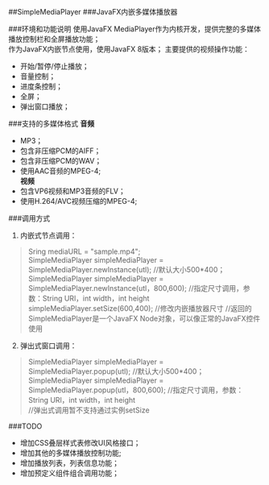 ##SimpleMediaPlayer
###JavaFX内嵌多媒体播放器  
  
  
###环境和功能说明
使用JavaFX MediaPlayer作为内核开发，提供完整的多媒体播放控制栏和全屏播放功能；  
作为JavaFX内嵌节点使用，使用JavaFX 8版本；
主要提供的视频操作功能：
* 开始/暂停/停止播放；
* 音量控制；
* 进度条控制；
* 全屏；
* 弹出窗口播放；


###支持的多媒体格式
**音频**  
* MP3；  
* 包含非压缩PCM的AIFF；  
* 包含非压缩PCM的WAV；  
* 使用AAC音频的MPEG-4;  
**视频**  
* 包含VP6视频和MP3音频的FLV；  
* 使用H.264/AVC视频压缩的MPEG-4;  


###调用方式
1. 内嵌式节点调用：  
>Sring mediaURL = "sample.mp4";  
SimpleMediaPlayer simpleMediaPlayer = SimpleMediaPlayer.newInstance(utl);  //默认大小500*400；  
SimpleMediaPlayer simpleMediaPlayer = SimpleMediaPlayer.newInstance(utl，800,600);  //指定尺寸调用，参数：String URl，int width，int height  
simpleMediaPlayer.setSize(600,400);           //修改内嵌播放器尺寸
//返回的SimpleMediaPlayer是一个JavaFX Node对象，可以像正常的JavaFX控件使用  
2. 弹出式窗口调用：
>SimpleMediaPlayer simpleMediaPlayer = SimpleMediaPlayer.popup(utl);  //默认大小500*400；  
 SimpleMediaPlayer simpleMediaPlayer = SimpleMediaPlayer.popup(utl，800,600);  //指定尺寸调用，参数：String URl，int width，int height  
 //弹出式调用暂不支持通过实例setSize
  
     
###TODO
* 增加CSS叠层样式表修改UI风格接口；  
* 增加其他的多媒体播放控制功能;  
* 增加播放列表，列表信息功能；  
* 增加预定义组件组合调用功能；  

